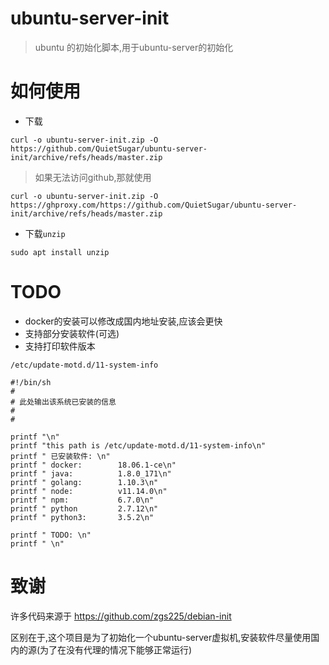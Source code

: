 # ubuntu-server-init

> ubuntu 的初始化脚本,用于ubuntu-server的初始化

# 如何使用

- 下载

```
curl -o ubuntu-server-init.zip -O https://github.com/QuietSugar/ubuntu-server-init/archive/refs/heads/master.zip
```
> 如果无法访问github,那就使用
```
curl -o ubuntu-server-init.zip -O https://ghproxy.com/https://github.com/QuietSugar/ubuntu-server-init/archive/refs/heads/master.zip
```

- 下载`unzip` 
```
sudo apt install unzip
```


# TODO

- docker的安装可以修改成国内地址安装,应该会更快
- 支持部分安装软件(可选)
- 支持打印软件版本

```
/etc/update-motd.d/11-system-info

#!/bin/sh
#
# 此处输出该系统已安装的信息
#
#

printf "\n"
printf "this path is /etc/update-motd.d/11-system-info\n"
printf " 已安装软件: \n"
printf " docker:        18.06.1-ce\n"
printf " java:          1.8.0_171\n"
printf " golang:        1.10.3\n"
printf " node:          v11.14.0\n"
printf " npm:           6.7.0\n"
printf " python         2.7.12\n"
printf " python3:       3.5.2\n"

printf " TODO: \n"
printf " \n"
```


# 致谢

许多代码来源于 https://github.com/zgs225/debian-init

区别在于,这个项目是为了初始化一个ubuntu-server虚拟机,安装软件尽量使用国内的源(为了在没有代理的情况下能够正常运行)